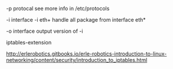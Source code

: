 -p protocal
    see more info in /etc/protocols

-i interface
    -i eth+     handle all package from interface eth*

-o interface
    output version of -i

iptables-extension

<http://erlerobotics.gitbooks.io/erle-robotics-introduction-to-linux-networking/content/security/introduction_to_iptables.html>
